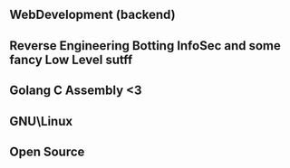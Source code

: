 ## WebDevelopment (backend)
## Reverse Engineering Botting InfoSec and some fancy Low Level sutff
## Golang C Assembly <3
## GNU\Linux
## Open Source
